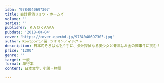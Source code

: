 ```yaml
---
isbn: '9784040697307'
title: 会計探偵リョウ・ホームズ
volume: ''
series: ''
publisher: ＫＡＯＫＡＷＡ
pubdate: '2018-08-04'
cover: 'https://cover.openbd.jp/9784040697307.jpg'
author: Rootport／著 カオミン／イラスト
description: 日本式そろばんを片手に、会計探偵なる美少女と青年はお金の難事件に挑む！
price: '1200'
genre: ''
target: 一般
format: 単行本
content: 日本文学、小説・物語

---
```

